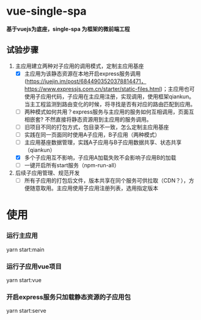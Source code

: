 # vue-single-spa 

**基于vuejs为底座，single-spa 为框架的微前端工程**

## 试验步骤
1. 主应用建立两种对子应用的调用模式，定制主应用基座
   - [x] 主应用为该静态资源在本地开启express服务调用(https://juejin.im/post/6844903520378814471，https://www.expressjs.com.cn/starter/static-files.html)；主应用也可使用子应用代码，子应用在主应用注册，实现调用，使用框架qiankun。当主工程监测到路由变化的时候，将寻找是否有对应的路由匹配到应用。
   - [ ] 两种模式如何共用？express服务与主应用的服务如何互相调用，页面互相嵌套? 不然直接将静态资源用到主应用的服务调用。
   - [ ] 旧项目不同的打包方式，包目录不一致，怎么定制主应用基座
   - [ ] 实践在同一页面同时使用A子应用，B子应用（两种模式）
   - [ ] 主应用基座数据管理，实践A子应用与B子应用数据共享、状态共享（qiankun）
   - [x] 多个子应用互不影响，子应用A加载失败不会影响子应用B的加载
   - [ ] 一键开启所有start服务（npm-run-all）
2. 后续子应用管理、规范开发
   - [ ] 所有子应用的打包后文件，版本共享在同个服务可供拉取（CDN？），方便随意取用。主应用使用子应用注册列表，选用指定版本

# 使用
### 运行主应用
yarn start:main

### 运行子应用vue项目
yarn start:vue

### 开启express服务只加载静态资源的子应用包
yarn start:serve
